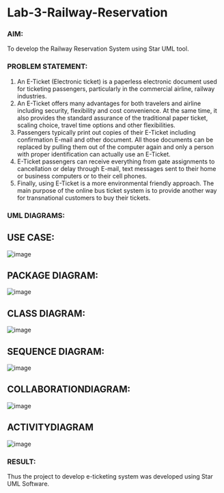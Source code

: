 # Lab-3-Railway-Reservation

### AIM:
To develop the Railway Reservation System using Star UML tool.
### PROBLEM STATEMENT:
1. An E-Ticket (Electronic ticket) is a paperless electronic document used for ticketing
passengers, particularly in the commercial airline, railway industries.
2. An E-Ticket offers many advantages for both travelers and airline including security,
flexibility and cost convenience. At the same time, it also provides the standard assurance of
the traditional paper ticket, scaling choice, travel time options and other flexibilities.
3. Passengers typically print out copies of their E-Ticket including confirmation E-mail
and other document. All those documents can be replaced by pulling them out of the computer
again and only a person with proper identification can actually use an E-Ticket.
4. E-Ticket passengers can receive everything from gate assignments to cancellation or
delay through E-mail, text messages sent to their home or business computers or to their cell
phones.
5. Finally, using E-Ticket is a more environmental friendly approach. The main purpose
of the online bus ticket system is to provide another way for transnational customers to buy
their tickets.
### UML DIAGRAMS:
## USE CASE:
![image](https://github.com/user-attachments/assets/b7948365-0af3-4e2f-b6ce-23744638d61a)

## PACKAGE DIAGRAM:
![image](https://github.com/user-attachments/assets/b14d35d4-f50e-4439-af9e-849a20b0227a)

## CLASS DIAGRAM:
![image](https://github.com/user-attachments/assets/9be503ad-d0dd-4ecc-9e90-63b1b161ab15)

## SEQUENCE DIAGRAM:
![image](https://github.com/user-attachments/assets/00fdb8f6-60a5-4175-9f5c-3af01e12d209)

## COLLABORATIONDIAGRAM:
![image](https://github.com/user-attachments/assets/e4cd76b8-9706-44a4-a44d-98f379b505aa)

## ACTIVITYDIAGRAM
![image](https://github.com/user-attachments/assets/45504ac2-d1e2-4dfc-baa7-33ac3cc415d2)


### RESULT:
Thus the project to develop e-ticketing system was developed using Star UML Software.
